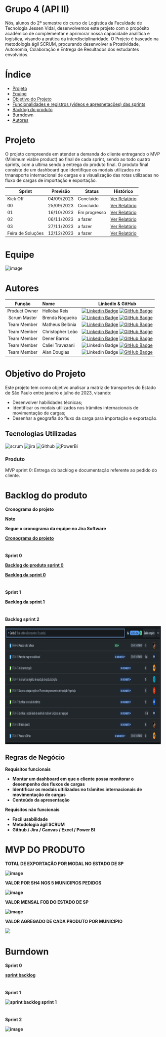 # Grupo 4 (API II) 

Nós, alunos do 2º semestre do curso de Logística da Faculdade de Tecnologia Jessen Vidal, desenvolvemos este projeto com o propósito acadêmico de complementar e aprimorar nossa capacidade analítica e logística, visando a prática da interdisciplinaridade. O Projeto é baseado na metodologia ágil SCRUM, procurando desenvolver a Proatividade, Autonomia, Colaboração e Entrega de Resultados dos estudantes envolvidos.

# Índice

* [Projeto](#Projeto)
* [Equipe](#equipe)
* [Objetivo do Projeto](#objetivo-do-projeto)
* [Funcionalidades e registros (vídeos e apresnetações) das sprints](#uncionalidades-e-registros-(vídeos-e-apresnetações)-das-sprints)
* [Backlog do produto](#Backlog-do-produto)
* [Burndown](#Burndown)
* [Autores](#autores)

# Projeto
O projeto compreende em atender a demanda do cliente entregando o MVP (Minimum viable product) ao final de cada sprint, sendo ao todo quatro sprints, com a ultima sendo a entrega do produto final.
O produto final consiste de um dashboard que identifique os modais utilizados no trnansporte internacional de cargas e a visualização das rotas utilizadas no fluxo de cargas de importação e exportação.
 
Sprint | Previsão | Status| Histórico|
|------|--------|------|--------|
|Kick Off | 04/09/2023 | Concluído| [Ver Relatório](https://fatecspgov.sharepoint.com/:p:/r/sites/Section_PLG002.A994.N.074.146.20232/Material%20de%20Aula/Kick-off%20API%202N.pptx?d=w5ac37fd2cf0d4a77b3837f72f2f03dd4&csf=1&web=1&e=f4wPfU) | 
|00| 25/09/2023  |Concluído| [Ver Relatório](https://fatecspgov.sharepoint.com/:w:/r/sites/API-G4/_layouts/15/Doc.aspx?sourcedoc=%7B69BDB881-B746-42DC-BDBD-D5BF410FCC27%7D&file=relatorio%200.docx&action=default&mobileredirect=true) | 
|01|  16/10/2023 | Em progresso |[Ver Relatório](https://teams.microsoft.com/_#/pdf/viewer/teamsSdk/https:~2F~2Ffatecspgov.sharepoint.com~2Fsites~2FAPI-G4~2FShared%20Documents~2FGeneral~2FRelatorio%201%20.pdf?threadId=19:dmrDIGmxHgb4_AjL_d0NuzrJW9V_IrUPQp6pdmAFF201@thread.tacv2&subEntityId=%257B%2522viewParams%2522%253A%2522id%253D%25252Fsites%25252FAPI%25252DG4%25252FShared%252520Documents%25252FGeneral%2526listurl%253D%25252Fsites%25252FAPI%25252DG4%25252FShared%252520Documents%2526viewid%253D8c9ff52d%25252D24cd%25252D4431%25252Da5a7%25252Def663efaa32f%2522%257D&baseUrl=https:~2F~2Ffatecspgov.sharepoint.com~2Fsites~2FAPI-G4&fileId=ddc63569-ffd6-4652-b4fb-1483c7a0cb83&ctx=openFilePreview&viewerAction=view) | 
|02| 06/11/2023  | a fazer|[Ver Relatório]() | 
|03| 27/11/2023  |a fazer |[Ver Relatório]()  | 
|Feira de Soluções|12/12/2023 |a fazer |[Ver Relatório]() | 

# Equipe
![image](https://github.com/Matheus-Belonia/ProjetoAPI2/blob/38c0995f31244be7650be8196f5ba684b233500b/WhatsApp%20Image%202023-09-22%20at%2014.00.56.jpeg)

# Autores
|    Função     | Nome                                  |                                                                                                                                                      LinkedIn & GitHub                                                                                                                                                      |
| :-----------: | :------------------------------------ | :-------------------------------------------------------------------------------------------------------------------------------------------------------------------------------------------------------------------------------------------------------------------------------------------------------------------------: |
| Product Owner |   Helloísa Reis  |       [![Linkedin Badge](https://img.shields.io/badge/Linkedin-blue?style=flat-square&logo=Linkedin&logoColor=white)](https://www.linkedin.com/in/helloisareis/) [![GitHub Badge](https://img.shields.io/badge/GitHub-111217?style=flat-square&logo=github&logoColor=white)](https://github.com/helloisachinaide) |
| Scrum Master  |  Brenda Nogueira  |          [![Linkedin Badge](https://img.shields.io/badge/Linkedin-blue?style=flat-square&logo=Linkedin&logoColor=white)](https://www.linkedin.com/in/brenda-nogueira-8a61b61a2/) [![GitHub Badge](https://img.shields.io/badge/GitHub-111217?style=flat-square&logo=github&logoColor=white)](https://github.com/hexagonlogistic) |
| Team Member   |  Matheus Belônia  |          [![Linkedin Badge](https://img.shields.io/badge/Linkedin-blue?style=flat-square&logo=Linkedin&logoColor=white)](https://br.linkedin.com/in/matheus-bel%C3%B4nia-paix%C3%A3o-4b817225a) [![GitHub Badge](https://img.shields.io/badge/GitHub-111217?style=flat-square&logo=github&logoColor=white)](https://github.com/Matheus-Belonia) |
|  Team Member  |  Christopher Leão  |         [![Linkedin Badge](https://img.shields.io/badge/Linkedin-blue?style=flat-square&logo=Linkedin&logoColor=white)](https://www.linkedin.com/in/christopher-le%C3%A3o-1953871a9/) [![GitHub Badge](https://img.shields.io/badge/GitHub-111217?style=flat-square&logo=github&logoColor=white)](https://github.com/chrisleao)  |
|  Team Member  |  Dener Barros |           [![Linkedin Badge](https://img.shields.io/badge/Linkedin-blue?style=flat-square&logo=Linkedin&logoColor=white)](https://www.linkedin.com/in/dener-barros-4114739b/) [![GitHub Badge](https://img.shields.io/badge/GitHub-111217?style=flat-square&logo=github&logoColor=white)](https://github.com/dener92) |
|  Team Member  |  Caliel Travezani  |                   ![Linkedin Badge](https://img.shields.io/badge/Linkedin-blue?style=flat-square&logo=Linkedin&logoColor=white) [![GitHub Badge](https://img.shields.io/badge/GitHub-111217?style=flat-square&logo=github&logoColor=white)](https://github.com/Calszika2001) |
|  Team Member  | Alan Douglas |               ![Linkedin Badge](https://img.shields.io/badge/Linkedin-blue?style=flat-square&logo=Linkedin&logoColor=white) [![GitHub Badge](https://img.shields.io/badge/GitHub-111217?style=flat-square&logo=github&logoColor=white)](https://github.com/AlanDouglas701) |



# Objetivo do Projeto
Este projeto tem como objetivo analisar a matriz de transportes do Estado de São Paulo entre janeiro e julho de 2023, visando:
* Desenvolver habilidades técnicas;
* Identificar os modais utilizados nos trâmites internacionais de movimentação de cargas;
* Desenhar a geografia do fluxo da carga para importação e exportação.


## Tecnologias Utilizadas
<div>
  <img align="center" alt="scrum" heigh="50" width="70" src="https://miro.medium.com/v2/resize:fit:400/0*KpzqUReoWU_DEwb5.png">
  <img align="center" alt="jira" heigh="150" width="170" src="https://logos-world.net/wp-content/uploads/2021/02/Jira-Logo.png">
  <img align="center" alt="Github" heigh="50" width="100" src="https://1000logos.net/wp-content/uploads/2021/05/GitHub-logo.png">
  <img align="center" alt="PowerBi" heigh="50" width="130" src="https://seeklogo.com/images/P/power-bi-microsoft-logo-E4FC8DE4A9-seeklogo.com.png">
</div>

  ### Produto 
 MVP sprint 0:  Entrega do backlog e documentação referente ao pedido do cliente. 

# Backlog do produto

<b>Cronograma do projeto<b>
>[!NOTE]
> Segue o cronograma da equipe no Jira Software
<p>
 
 [Cronograma do projeto](https://projeto2sem.atlassian.net/jira/software/projects/SCRUM/boards/1/backlog)
</p>


#

<b>Sprint 0<b>

 [Backlog do produto sprint 0](https://github.com/Matheus-Belonia/ProjetoAPI2/blob/main/.img/C%C3%B3pia%20de%201.png)

<p>

 [Backlog da sprint 0](https://github.com/Matheus-Belonia/ProjetoAPI2/blob/main/.img/1%20(1).png)

 </p>

#

<b>Sprint 1<b>

<p>
 
 [Backlog da sprint 1](https://github.com/Matheus-Belonia/ProjetoAPI2/blob/main/.img/Backlog%20Sprint%201.png)
</p>


#

Backlog sprint 2
<div align='left'> 
  <p>
   <img align='center' alt='backlog_sprint2' height='380' width='1680' src='.img/Backlog sprint 2.png'>
  </p>
</div>

Regras de Negócio
- 

Requisitos funcionais 
- Montar um dashboard em que o cliente possa monitorar o desempenho dos fluxos de cargas
- Identificar os modais ultilizados no trâmites internacionais de movimentação de cargas
- Conteúdo da apresentação   

  
Requisitos não funcionais
- Facil usabilidade
- Metodologia ágil SCRUM
- Github / Jira / Canvas / Excel / Power BI

# MVP DO PRODUTO 
<p>
TOTAL DE EXPORTAÇÃO POR MODAL NO ESTADO DE SP
</p>

![image](https://github.com/Matheus-Belonia/ProjetoAPI2/assets/128005852/36432025-7dae-44ff-866a-9badf9a6c2c6)

<p>
VALOR POR SH4 NOS 5 MUNICIPIOS PEDIDOS
</p>

![image](https://github.com/Matheus-Belonia/ProjetoAPI2/assets/128005852/7712677d-a7d8-4f53-9cd0-b8bcb5a071c7)


<p>
VALOR MENSAL FOB DO ESTADO DE SP
</p>

![image](https://github.com/Matheus-Belonia/ProjetoAPI2/assets/128005852/1767dc58-79a3-454a-8c04-5344d3ba92ac)

<p>
VALOR AGREGADO DE CADA PRODUTO POR MUNICIPIO
</p>

![](PBIDesktop_P9c0jX4dcI.gif)


# Burndown
<p>
Sprint 0
</p>

[sprint backlog](https://raw.githubusercontent.com/Matheus-Belonia/ProjetoAPI2/main/.img/burndown.png)

#
<p>
Sprint 1
</p>

![sprint backlog sprint 1](https://github.com/Matheus-Belonia/ProjetoAPI2/blob/main/.img/burndown_sprint_1.png)

#
<p>
Sprint 2
</p>

![image](https://github.com/Matheus-Belonia/ProjetoAPI2/assets/128005852/99aefb10-49df-4839-9ac3-82bce6dfe6aa)
